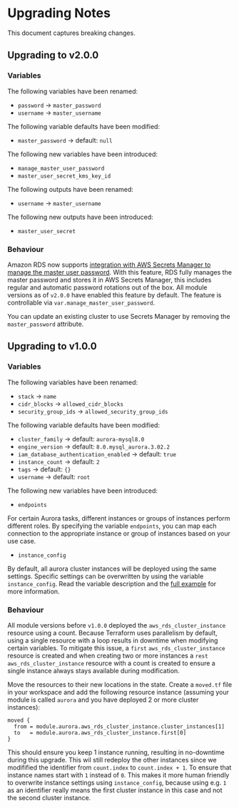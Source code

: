 # Upgrading Notes

This document captures breaking changes.

## Upgrading to v2.0.0

### Variables

The following variables have been renamed:

- `password` -> `master_password`
- `username` -> `master_username`

The following variable defaults have been modified:

- `master_password` -> default: `null`

The following new variables have been introduced:

- `manage_master_user_password`
- `master_user_secret_kms_key_id`

The following outputs have been renamed:

- `username` -> `master_username`

The following new outputs have been introduced:

- `master_user_secret`

### Behaviour

Amazon RDS now supports [integration with AWS Secrets Manager to manage the master user password](https://aws.amazon.com/about-aws/whats-new/2022/12/amazon-rds-integration-aws-secrets-manager/). With this feature, RDS fully manages the master password and stores it in AWS Secrets Manager, this includes regular and automatic password rotations out of the box. All module versions as of `v2.0.0` have enabled this feature by default. The feature is controllable via `var.manage_master_user_password`.

You can update an existing cluster to use Secrets Manager by removing the `master_password` attribute.

## Upgrading to v1.0.0

### Variables

The following variables have been renamed:

- `stack` -> `name`
- `cidr_blocks` -> `allowed_cidr_blocks`
- `security_group_ids` -> `allowed_security_group_ids`

The following variable defaults have been modified:

- `cluster_family` -> default: `aurora-mysql8.0`
- `engine_version` -> default: `8.0.mysql_aurora.3.02.2`
- `iam_database_authentication_enabled` -> default: `true`
- `instance_count` -> default: `2`
- `tags` -> default: `{}`
- `username` -> default: `root`

The following new variables have been introduced:

- `endpoints`

For certain Aurora tasks, different instances or groups of instances perform different roles. By specifying the variable `endpoints`, you can map each connection to the appropriate instance or group of instances based on your use case.

- `instance_config`

By default, all aurora cluster instances will be deployed using the same settings. Specific settings can be overwritten by using the variable `instance_config`. Read the variable description and the [full example](https://github.com/schubergphilis/terraform-aws-mcaf-aurora/blob/master/examples/full) for more information.

### Behaviour

All module versions before `v1.0.0` deployed the `aws_rds_cluster_instance` resource using a count. Because Terraform uses parallelism by default, using a single resource with a loop results in downtime when modifying certain variables. To mitigate this issue, a `first` `aws_rds_cluster_instance` resource is created and when creating two or more instances a `rest` `aws_rds_cluster_instance` resource with a count is created to ensure a single instance always stays available during modification.

Move the resources to their new locations in the state. Create a `moved.tf` file in your workspace and add the following resource instance (assuming your module is called `aurora` and you have deployed 2 or more cluster instances):

```hcl
moved {
  from = module.aurora.aws_rds_cluster_instance.cluster_instances[1]
  to   = module.aurora.aws_rds_cluster_instance.first[0]
}
```

This should ensure you keep 1 instance running, resulting in no-downtime during this upgrade. This wil still redeploy the other instances since we modifified the identifier from `count.index` to `count.index + 1`. To ensure that instance names start with `1` instead of `0`. This makes it more human friendly to overwrite instance settings using `instance_config`, because using e.g. `1` as an identifier really means the first cluster instance in this case and not the second cluster instance.
